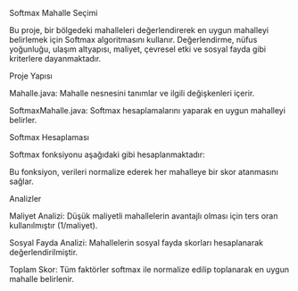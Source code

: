 Softmax Mahalle Seçimi

Bu proje, bir bölgedeki mahalleleri değerlendirerek en uygun mahalleyi belirlemek için Softmax algoritmasını kullanır. Değerlendirme, nüfus yoğunluğu, ulaşım altyapısı, maliyet, çevresel etki ve sosyal fayda gibi kriterlere dayanmaktadır.

Proje Yapısı

Mahalle.java: Mahalle nesnesini tanımlar ve ilgili değişkenleri içerir.

SoftmaxMahalle.java: Softmax hesaplamalarını yaparak en uygun mahalleyi belirler.

Softmax Hesaplaması

Softmax fonksiyonu aşağıdaki gibi hesaplanmaktadır:



Bu fonksiyon, verileri normalize ederek her mahalleye bir skor atanmasını sağlar.

Analizler

Maliyet Analizi: Düşük maliyetli mahallelerin avantajlı olması için ters oran kullanılmıştır (1/maliyet).

Sosyal Fayda Analizi: Mahallelerin sosyal fayda skorları hesaplanarak değerlendirilmiştir.

Toplam Skor: Tüm faktörler softmax ile normalize edilip toplanarak en uygun mahalle belirlenir.